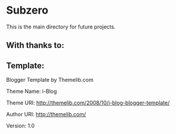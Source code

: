 Subzero
=======

This is the main directory for future projects.

With thanks to:
---------------
  Template:
  ---------
  Blogger Template by Themelib.com

  Theme Name: i-Blog

  Theme URI: http://themelib.com/2008/10/i-blog-blogger-template/

  Author URI: http://themelib.com/

  Version: 1.0
